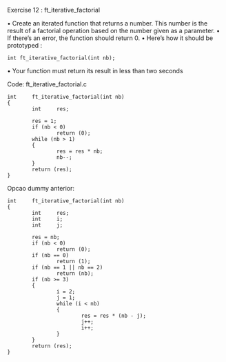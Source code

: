 Exercise 12 : ft_iterative_factorial

• Create an iterated function that returns a number. This number is the result of a
factorial operation based on the number given as a parameter.
• If there’s an error, the function should return 0.
• Here’s how it should be prototyped :
    
    int ft_iterative_factorial(int nb);

• Your function must return its result in less than two seconds

Code:
ft_iterative_factorial.c

    int     ft_iterative_factorial(int nb)
    {
            int     res;
    
            res = 1;
            if (nb < 0)
                    return (0);
            while (nb > 1)
            {
                    res = res * nb;
                    nb--;
            }
            return (res);
    }


Opcao dummy anterior:
    
    int     ft_iterative_factorial(int nb)
    {
            int     res;
            int     i;
            int     j;
    
            res = nb;
            if (nb < 0)
                    return (0);
            if (nb == 0)
                    return (1);
            if (nb == 1 || nb == 2)
                    return (nb);
            if (nb >= 3)
            {
                    i = 2;
                    j = 1;
                    while (i < nb)
                    {
                            res = res * (nb - j);
                            j++;
                            i++;
                    }
            }
            return (res);
    }

